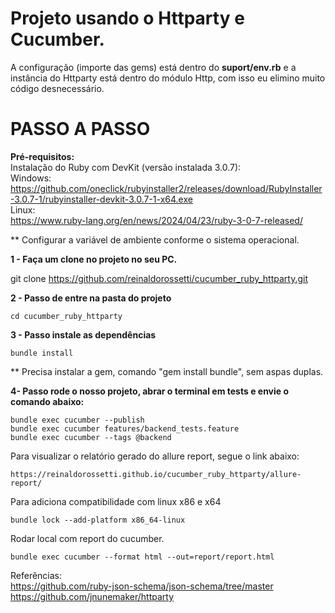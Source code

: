 # Projeto usando o Httparty e Cucumber.  

A configuração (importe das gems) está dentro do **suport/env.rb** e a instância do Httparty está dentro do módulo Http, com isso eu elimino muito código desnecessário.

# PASSO A PASSO  

**Pré-requisitos:**  
Instalação do Ruby com DevKit (versão instalada 3.0.7):  
Windows:  
https://github.com/oneclick/rubyinstaller2/releases/download/RubyInstaller-3.0.7-1/rubyinstaller-devkit-3.0.7-1-x64.exe  
Linux:  
https://www.ruby-lang.org/en/news/2024/04/23/ruby-3-0-7-released/  

** Configurar a variável de ambiente conforme o sistema operacional.

**1 - Faça um clone no projeto no seu PC.**

git clone https://github.com/reinaldorossetti/cucumber_ruby_httparty.git

**2 - Passo de entre na pasta do projeto**
```
cd cucumber_ruby_httparty
```
**3 - Passo instale as dependências**
```
bundle install
```
** Precisa instalar a gem, comando "gem install bundle", sem aspas duplas.

**4- Passo rode o nosso projeto, abrar o terminal em tests e envie o comando abaixo:**

```
bundle exec cucumber --publish 
bundle exec cucumber features/backend_tests.feature
bundle exec cucumber --tags @backend
```
Para visualizar o relatório gerado do allure report, segue o link abaixo:
```
https://reinaldorossetti.github.io/cucumber_ruby_httparty/allure-report/
```
Para adiciona compatibilidade com linux x86 e x64
```
bundle lock --add-platform x86_64-linux
```
Rodar local com report do cucumber.
```
bundle exec cucumber --format html --out=report/report.html
```
Referências:  
https://github.com/ruby-json-schema/json-schema/tree/master  
https://github.com/jnunemaker/httparty  

